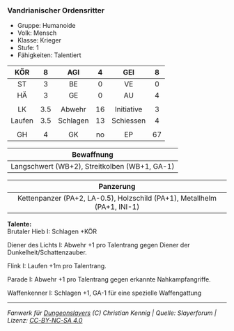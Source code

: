 ### Vandrianischer Ordensritter

- Gruppe: Humanoide
- Volk: Mensch
- Klasse: Krieger
- Stufe: 1
- Fähigkeiten: Talentiert

|  KÖR   |  8  |   AGI    |  4  |    GEI     |  8  |
| :----: | :-: | :------: | :-: | :--------: | :-: |
|   ST   |  3  |    BE    |  0  |     VE     |  0  |
|   HÄ   |  3  |    GE    |  0  |     AU     |  4  |
|        |     |          |     |            |     |
|   LK   | 3.5 |  Abwehr  | 16  | Initiative |  3  |
| Laufen | 3.5 | Schlagen | 13  | Schiessen  |  4  |
|        |     |          |     |            |     |
|   GH   |  4  |    GK    | no  |     EP     | 67  |

|                  Bewaffnung                   |
| :-------------------------------------------: |
| Langschwert (WB+2), Streitkolben (WB+1, GA-1) |

|                                Panzerung                                 |
| :----------------------------------------------------------------------: |
| Kettenpanzer (PA+2, LA-0.5), Holzschild (PA+1), Metallhelm (PA+1, INI-1) |

**Talente:**  
Brutaler Hieb I: Schlagen +KÖR

Diener des Lichts I: Abwehr +1 pro Talentrang gegen Diener der Dunkelheit/Schattenzauber.

Flink I: Laufen +1m pro Talentrang.

Parade I: Abwehr +1 pro Talentrang gegen erkannte Nahkampfangriffe.

Waffenkenner I: Schlagen +1, GA-1 für eine spezielle Waffengattung

---

_Fanwerk für [Dungeonslayers](https://www.dungeonslayers.net/) (C) Christian Kennig | Quelle: Slayerforum | Lizenz: [CC-BY-NC-SA 4.0](https://creativecommons.org/licenses/by-nc-sa/4.0/deed.de)_
